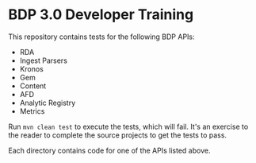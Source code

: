 # BDP 3.0 Developer Training

This repository contains tests for the following BDP APIs:
* RDA
* Ingest Parsers
* Kronos
* Gem
* Content
* AFD
* Analytic Registry
* Metrics

Run `mvn clean test` to execute the tests, which will fail. It's an exercise to the reader to complete the source 
projects to get the tests to pass.

Each directory contains code for one of the APIs listed above.
